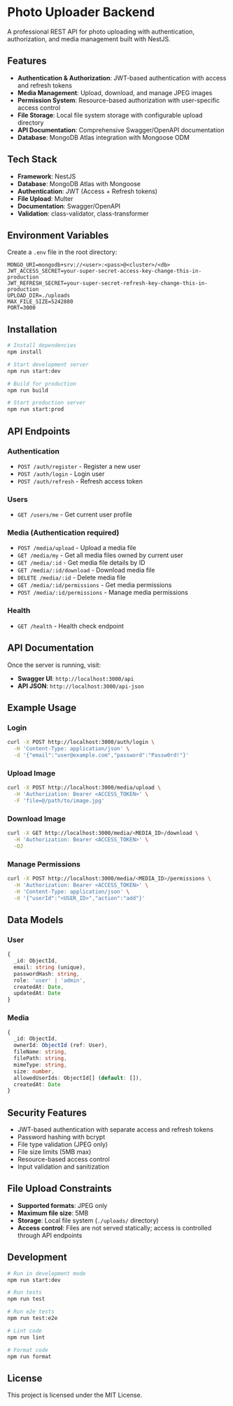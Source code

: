 # Photo Uploader Backend

A professional REST API for photo uploading with authentication, authorization, and media management built with NestJS.

## Features

- **Authentication & Authorization**: JWT-based authentication with access and refresh tokens
- **Media Management**: Upload, download, and manage JPEG images
- **Permission System**: Resource-based authorization with user-specific access control
- **File Storage**: Local file system storage with configurable upload directory
- **API Documentation**: Comprehensive Swagger/OpenAPI documentation
- **Database**: MongoDB Atlas integration with Mongoose ODM

## Tech Stack

- **Framework**: NestJS
- **Database**: MongoDB Atlas with Mongoose
- **Authentication**: JWT (Access + Refresh tokens)
- **File Upload**: Multer
- **Documentation**: Swagger/OpenAPI
- **Validation**: class-validator, class-transformer

## Environment Variables

Create a `.env` file in the root directory:

```env
MONGO_URI=mongodb+srv://<user>:<pass>@<cluster>/<db>
JWT_ACCESS_SECRET=your-super-secret-access-key-change-this-in-production
JWT_REFRESH_SECRET=your-super-secret-refresh-key-change-this-in-production
UPLOAD_DIR=./uploads
MAX_FILE_SIZE=5242880
PORT=3000
```

## Installation

```bash
# Install dependencies
npm install

# Start development server
npm run start:dev

# Build for production
npm run build

# Start production server
npm run start:prod
```

## API Endpoints

### Authentication
- `POST /auth/register` - Register a new user
- `POST /auth/login` - Login user
- `POST /auth/refresh` - Refresh access token

### Users
- `GET /users/me` - Get current user profile

### Media (Authentication required)
- `POST /media/upload` - Upload a media file
- `GET /media/my` - Get all media files owned by current user
- `GET /media/:id` - Get media file details by ID
- `GET /media/:id/download` - Download media file
- `DELETE /media/:id` - Delete media file
- `GET /media/:id/permissions` - Get media permissions
- `POST /media/:id/permissions` - Manage media permissions

### Health
- `GET /health` - Health check endpoint

## API Documentation

Once the server is running, visit:
- **Swagger UI**: `http://localhost:3000/api`
- **API JSON**: `http://localhost:3000/api-json`

## Example Usage

### Login
```bash
curl -X POST http://localhost:3000/auth/login \
  -H 'Content-Type: application/json' \
  -d '{"email":"user@example.com","password":"Passw0rd!"}'
```

### Upload Image
```bash
curl -X POST http://localhost:3000/media/upload \
  -H 'Authorization: Bearer <ACCESS_TOKEN>' \
  -F 'file=@/path/to/image.jpg'
```

### Download Image
```bash
curl -X GET http://localhost:3000/media/<MEDIA_ID>/download \
  -H 'Authorization: Bearer <ACCESS_TOKEN>' \
  -OJ
```

### Manage Permissions
```bash
curl -X POST http://localhost:3000/media/<MEDIA_ID>/permissions \
  -H 'Authorization: Bearer <ACCESS_TOKEN>' \
  -H 'Content-Type: application/json' \
  -d '{"userId":"<USER_ID>","action":"add"}'
```

## Data Models

### User
```typescript
{
  _id: ObjectId,
  email: string (unique),
  passwordHash: string,
  role: 'user' | 'admin',
  createdAt: Date,
  updatedAt: Date
}
```

### Media
```typescript
{
  _id: ObjectId,
  ownerId: ObjectId (ref: User),
  fileName: string,
  filePath: string,
  mimeType: string,
  size: number,
  allowedUserIds: ObjectId[] (default: []),
  createdAt: Date
}
```

## Security Features

- JWT-based authentication with separate access and refresh tokens
- Password hashing with bcrypt
- File type validation (JPEG only)
- File size limits (5MB max)
- Resource-based access control
- Input validation and sanitization

## File Upload Constraints

- **Supported formats**: JPEG only
- **Maximum file size**: 5MB
- **Storage**: Local file system (`./uploads/` directory)
- **Access control**: Files are not served statically; access is controlled through API endpoints

## Development

```bash
# Run in development mode
npm run start:dev

# Run tests
npm run test

# Run e2e tests
npm run test:e2e

# Lint code
npm run lint

# Format code
npm run format
```

## License

This project is licensed under the MIT License.